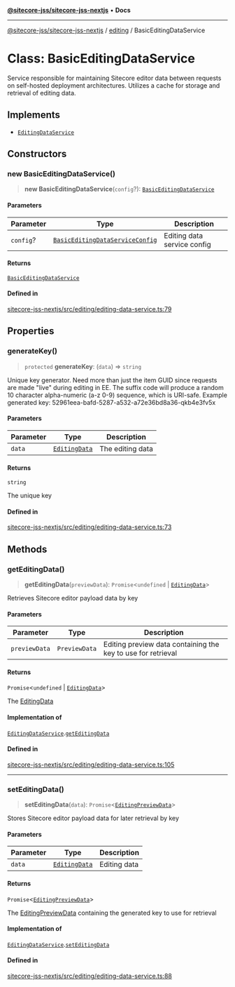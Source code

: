 [**@sitecore-jss/sitecore-jss-nextjs**](../../README.md) • **Docs**

***

[@sitecore-jss/sitecore-jss-nextjs](../../README.md) / [editing](../README.md) / BasicEditingDataService

# Class: BasicEditingDataService

Service responsible for maintaining Sitecore editor data between requests
on self-hosted deployment architectures.
Utilizes a cache for storage and retrieval of editing data.

## Implements

- [`EditingDataService`](../interfaces/EditingDataService.md)

## Constructors

### new BasicEditingDataService()

> **new BasicEditingDataService**(`config`?): [`BasicEditingDataService`](BasicEditingDataService.md)

#### Parameters

| Parameter | Type | Description |
| ------ | ------ | ------ |
| `config`? | [`BasicEditingDataServiceConfig`](../interfaces/BasicEditingDataServiceConfig.md) | Editing data service config |

#### Returns

[`BasicEditingDataService`](BasicEditingDataService.md)

#### Defined in

[sitecore-jss-nextjs/src/editing/editing-data-service.ts:79](https://github.com/Sitecore/jss/blob/991c8f57eceef710471966b7c855981e4aac1ded/packages/sitecore-jss-nextjs/src/editing/editing-data-service.ts#L79)

## Properties

### generateKey()

> `protected` **generateKey**: (`data`) => `string`

Unique key generator.
Need more than just the item GUID since requests are made "live" during editing in EE.
The suffix code will produce a random 10 character alpha-numeric (a-z 0-9) sequence, which is URI-safe.
Example generated key: 52961eea-bafd-5287-a532-a72e36bd8a36-qkb4e3fv5x

#### Parameters

| Parameter | Type | Description |
| ------ | ------ | ------ |
| `data` | [`EditingData`](../type-aliases/EditingData.md) | The editing data |

#### Returns

`string`

The unique key

#### Defined in

[sitecore-jss-nextjs/src/editing/editing-data-service.ts:73](https://github.com/Sitecore/jss/blob/991c8f57eceef710471966b7c855981e4aac1ded/packages/sitecore-jss-nextjs/src/editing/editing-data-service.ts#L73)

## Methods

### getEditingData()

> **getEditingData**(`previewData`): `Promise`\<`undefined` \| [`EditingData`](../type-aliases/EditingData.md)\>

Retrieves Sitecore editor payload data by key

#### Parameters

| Parameter | Type | Description |
| ------ | ------ | ------ |
| `previewData` | `PreviewData` | Editing preview data containing the key to use for retrieval |

#### Returns

`Promise`\<`undefined` \| [`EditingData`](../type-aliases/EditingData.md)\>

The [EditingData](../type-aliases/EditingData.md)

#### Implementation of

[`EditingDataService`](../interfaces/EditingDataService.md).[`getEditingData`](../interfaces/EditingDataService.md#geteditingdata)

#### Defined in

[sitecore-jss-nextjs/src/editing/editing-data-service.ts:105](https://github.com/Sitecore/jss/blob/991c8f57eceef710471966b7c855981e4aac1ded/packages/sitecore-jss-nextjs/src/editing/editing-data-service.ts#L105)

***

### setEditingData()

> **setEditingData**(`data`): `Promise`\<[`EditingPreviewData`](../interfaces/EditingPreviewData.md)\>

Stores Sitecore editor payload data for later retrieval by key

#### Parameters

| Parameter | Type | Description |
| ------ | ------ | ------ |
| `data` | [`EditingData`](../type-aliases/EditingData.md) | Editing data |

#### Returns

`Promise`\<[`EditingPreviewData`](../interfaces/EditingPreviewData.md)\>

The [EditingPreviewData](../interfaces/EditingPreviewData.md) containing the generated key to use for retrieval

#### Implementation of

[`EditingDataService`](../interfaces/EditingDataService.md).[`setEditingData`](../interfaces/EditingDataService.md#seteditingdata)

#### Defined in

[sitecore-jss-nextjs/src/editing/editing-data-service.ts:88](https://github.com/Sitecore/jss/blob/991c8f57eceef710471966b7c855981e4aac1ded/packages/sitecore-jss-nextjs/src/editing/editing-data-service.ts#L88)
